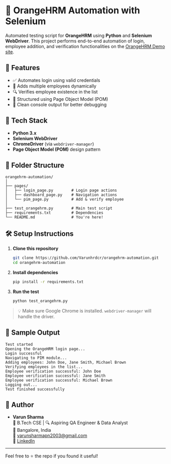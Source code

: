 # 🧪 OrangeHRM Automation with Selenium

Automated testing script for **OrangeHRM** using **Python** and **Selenium WebDriver**. This project performs end-to-end automation of login, employee addition, and verification functionalities on the [OrangeHRM Demo site](https://opensource-demo.orangehrmlive.com/).

## 🚀 Features

- ✅ Automates login using valid credentials
- 👥 Adds multiple employees dynamically
- 🔍 Verifies employee existence in the list
- 📄 Structured using Page Object Model (POM)
- 🧼 Clean console output for better debugging

## 🧰 Tech Stack

- **Python 3.x**
- **Selenium WebDriver**
- **ChromeDriver** (via `webdriver-manager`)
- **Page Object Model (POM)** design pattern

## 📁 Folder Structure

```
orangehrm-automation/
│
├── pages/
│   ├── login_page.py        # Login page actions
│   ├── dashboard_page.py    # Navigation actions
│   └── pim_page.py          # Add & verify employee
│
├── test_orangehrm.py        # Main test script
├── requirements.txt         # Dependencies
└── README.md                # You're here!
```

## 🛠️ Setup Instructions

1. **Clone this repository**
   ```bash
   git clone https://github.com/Varunhrdcr/orangehrm-automation.git
   cd orangehrm-automation
   ```

2. **Install dependencies**
   ```bash
   pip install -r requirements.txt
   ```

3. **Run the test**
   ```bash
   python test_orangehrm.py
   ```

> 💡 Make sure Google Chrome is installed. `webdriver-manager` will handle the driver.

## 🧪 Sample Output

```
Test started
Opening the OrangeHRM login page...
Login successful
Navigating to PIM module...
Adding employees: John Doe, Jane Smith, Michael Brown
Verifying employees in the list...
Employee verification successful: John Doe
Employee verification successful: Jane Smith
Employee verification successful: Michael Brown
Logging out...
Test finished successfully
```

## 👤 Author

- **Varun Sharma**  
  💼 B.Tech CSE | 🔍 Aspiring QA Engineer & Data Analyst  
  📍 Bangalore, India  
  📧 varunsharmapn2003@gmail.com  
  🔗 [LinkedIn](https://linkedin.com/in/varunsharmapn2003)

---

Feel free to ⭐ the repo if you found it useful!
